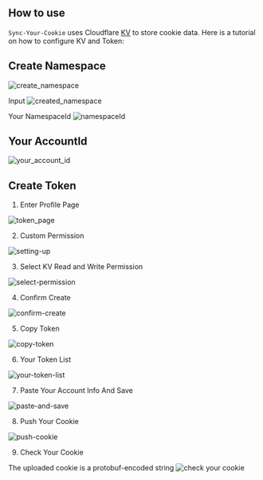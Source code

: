 
## How to use
`Sync-Your-Cookie` uses Cloudflare [KV](https://developers.cloudflare.com/kv/) to store cookie data. Here is a tutorial on how to configure KV and Token:

## Create Namespace

![create_namespace](./screenshots/kv//create_namepace.png)

Input
![created_namespace](./screenshots/kv/input_name.png)

Your NamespaceId
![namespaceId](./screenshots/kv/namespaceId.png)

## Your AccountId

![your_account_id](./screenshots/kv//account-id.png)

## Create Token

1. Enter Profile Page

![token_page](./screenshots/kv//create_token.png)

2. Custom Permission

![setting-up](./screenshots/kv//custom_token.png)

3. Select KV Read and Write Permission

![select-permission](./screenshots/kv/setting-permission.png)

4. Confirm Create

![confirm-create](./screenshots/kv/finish_create_token.png)

5. Copy Token

![copy-token](./screenshots/kv/copy_token.png)

6. Your Token List

![your-token-list](./screenshots/kv/created_token_list.png)

7. Paste Your Account Info And Save

![paste-and-save](./screenshots/kv/paste.png)

8. Push Your Cookie

![push-cookie](./screenshots/kv/push_cookie.png)

9. Check Your Cookie

The uploaded cookie is a protobuf-encoded string
![check your cookie](./screenshots/kv/reload_page.png)

